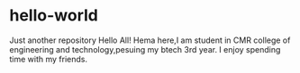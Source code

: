 # hello-world
Just another repository
Hello All!
Hema here,I am student in CMR college of engineering and technology,pesuing my btech 3rd year.
I enjoy spending time with my friends.
